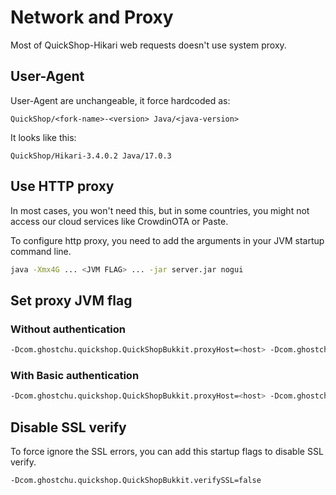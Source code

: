 # Network and Proxy

Most of QuickShop-Hikari web requests doesn't use system proxy.

## User-Agent

User-Agent are unchangeable, it force hardcoded as:

```plain
QuickShop/<fork-name>-<version> Java/<java-version>
```

It looks like this:

```plain
QuickShop/Hikari-3.4.0.2 Java/17.0.3
```

## Use HTTP proxy

In most cases, you won't need this, but in some countries, you might not access our cloud services like CrowdinOTA or Paste.  

To configure http proxy, you need to add the arguments in your JVM startup command line.

```bash
java -Xmx4G ... <JVM FLAG> ... -jar server.jar nogui
```

## Set proxy JVM flag

### Without authentication

```bash
-Dcom.ghostchu.quickshop.QuickShopBukkit.proxyHost=<host> -Dcom.ghostchu.quickshop.QuickShopBukkit.proxyPort=<port>
```

### With Basic authentication

```bash
-Dcom.ghostchu.quickshop.QuickShopBukkit.proxyHost=<host> -Dcom.ghostchu.quickshop.QuickShopBukkit.proxyPort=<port> -Dcom.ghostchu.quickshop.QuickShopBukkit.proxyUsername=<user> -Dcom.ghostchu.quickshop.QuickShopBukkit.proxyPassword=<password>
```

## Disable SSL verify

To force ignore the SSL errors, you can add this startup flags to disable SSL verify.

```bash
-Dcom.ghostchu.quickshop.QuickShopBukkit.verifySSL=false
```
